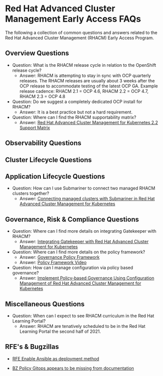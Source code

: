 # **Red Hat Advanced Cluster Management Early Access FAQs**

The following a collection of common questions and answers related to the Red Hat Advanced Cluster Management (RHACM) Early Access Program.

## **Overview Questions**

* Question: What is the RHACM release cycle in relation to the OpenShift release cycle?
  - Answer: RHACM is attempting to stay in sync with OCP quarterly releases.  The RHACM releases are usually about 3 weeks after the OCP release to accommodate testing of the latest OCP GA.   Example release cadence: RHACM 2.1 = OCP 4.6, RHACM 2.2 = OCP 4.7, RHACM 2.3 = OCP 4.8 
* Question: Do we suggest a completely dedicated OCP install for RHACM?
  - Answer: It is a best practice but not a hard requirement.
* Question: Where can I find the RHACM supportability matrix?
  - Answer: [Red Hat Advanced Cluster Management for Kubernetes 2.2 Support Matrix](https://access.redhat.com/articles/5799561)

## **Observability Questions**

## **Cluster Lifecycle Questions**

## **Application Lifecycle Questions**

* Question: How can I use Submariner to connect two managed RHACM clusters together?
  - Answer: [Connecting managed clusters with Submariner in Red Hat Advanced Cluster Management for Kubernetes](https://www.openshift.com/blog/connecting-managed-clusters-with-submariner-in-red-hat-advanced-cluster-management-for-kubernetes)

## **Governance, Risk & Compliance Questions**

* Question: Where can I find more details on integrating Gatekeeper with RHACM?
  - Answer: [Integrating Gatekeeper with Red Hat Advanced Cluster Management for Kubernetes](https://www.openshift.com/blog/integrating-gatekeeper-with-red-hat-advanced-cluster-management-for-kubernetes)
* Question: Where can I find more details on the policy framework?
  - Answer: [Governance Policy Framework](https://github.com/open-cluster-management/governance-policy-framework)
  - Answer: [Policy Framework Video](https://youtu.be/13TOnhu4ex8)
* Question: How can I manage configuration via policy based governance?
  - Answer: [Implement Policy-based Governance Using Configuration Management of Red Hat Advanced Cluster Management for Kubernetes](https://www.openshift.com/blog/implement-policy-based-governance-using-configuration-management-of-red-hat-advanced-cluster-management-for-kubernetes)

## **Miscellaneous Questions**

* Question: When can I expect to see RHACM curriculum in the Red Hat Learning Portal?
  - Answer: RHACM are tenatively scheduled to be in the Red Hat Learning Portal the second half of 2021. 

## **RFE's & Bugzillas**

* [RFE Enable Ansible as deployment method](https://issues.redhat.com/browse/ACM-713)


* [BZ Policy Gitops appears to be missing from documentation](https://bugzilla.redhat.com/show_bug.cgi?id=1942124)
